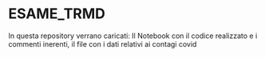 # ESAME_TRMD
In questa repository verrano caricati: Il Notebook con il codice realizzato e i commenti inerenti, il file con i dati relativi ai contagi covid
